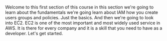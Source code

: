 
Welcome to this first section of this course in this section we're going to learn about the fundamentals
we're going learn about IAM
how you create users groups and policies.
Just the basics.
And then we're going to look into EC2. EC2 is one of the most important and most widely used
service in AWS. It is there for every company and it is a skill that you need to have as a developer.
Let's get started.